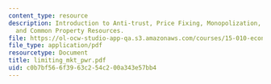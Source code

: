 ```yaml
---
content_type: resource
description: Introduction to Anti-trust, Price Fixing, Monopolization, Other Practices
  and Common Property Resources.
file: https://ol-ocw-studio-app-qa.s3.amazonaws.com/courses/15-010-economic-analysis-for-business-decisions-fall-2004/c0b7bf566f3963c254c200a343e57bb4_limiting_mkt_pwr.pdf
file_type: application/pdf
resourcetype: Document
title: limiting_mkt_pwr.pdf
uid: c0b7bf56-6f39-63c2-54c2-00a343e57bb4
---
```

